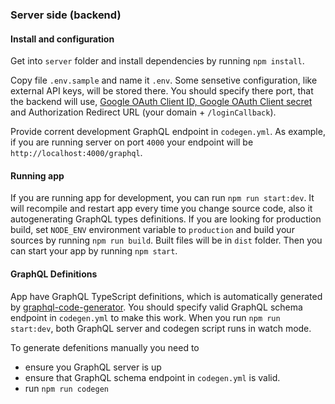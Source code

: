 ### Server side (backend)

#### Install and configuration

Get into `server` folder and install dependencies by running `npm install`.

Copy file `.env.sample` and name it `.env`. Some sensetive configuration, like external API keys, will be stored there.
You should specify there port, that the backend will use, [Google OAuth Client ID, Google OAuth Client secret](https://console.cloud.google.com/project/_/apiui/credential?_ga=2.94269080.48808449.1615389451-541698213.1615389449) and Authorization Redirect URL (your domain + `/loginCallback`).

Provide corrent development GraphQL endpoint in `codegen.yml`. As example, if you are running server on port `4000` your endpoint will be `http://localhost:4000/graphql`.

#### Running app

If you are running app for development, you can run `npm run start:dev`. It will recompile and restart app every time you change source code, also it autogenerating GraphQL types definitions.
If you are looking for production build, set `NODE_ENV` environment variable to `production` and build your sources by running `npm run build`. Built files will be in `dist` folder. Then you can start your app by running `npm start`.

#### GraphQL Definitions

App have GraphQL TypeScript definitions, which is automatically generated by [graphql-code-generator](https://github.com/dotansimha/graphql-code-generator).
You should specify valid GraphQL schema endpoint in `codegen.yml` to make this work.
When you run `npm run start:dev`, both GraphQL server and codegen script runs in watch mode.

To generate defenitions manually you need to

- ensure you GraphQL server is up
- ensure that GraphQL schema endpoint in `codegen.yml` is valid.
- run `npm run codegen`
